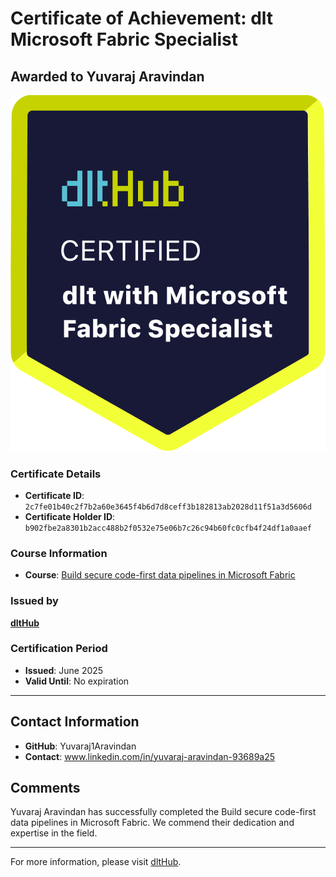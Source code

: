 
# Certificate of Achievement: dlt Microsoft Fabric Specialist

## Awarded to **Yuvaraj Aravindan**

![Course Image](../badges/dlt_microsoft_fabric_specialist_badge.png)

### Certificate Details
- **Certificate ID**: `2c7fe01b40c2f7b2a60e3645f4b6d7d8ceff3b182813ab2028d11f51a3d5606d`
- **Certificate Holder ID**: `b902fbe2a8301b2acc488b2f0532e75e06b7c26c94b60fc0cfb4f24df1a0aaef`

### Course Information
- **Course**: [Build secure code-first data pipelines in Microsoft Fabric](https://www.youtube.com/live/wca8DnKucBM)

### Issued by
[**dltHub**](https://dlthub.com/) 

### Certification Period
- **Issued**: June 2025
- **Valid Until**: No expiration

---

## Contact Information
- **GitHub**: Yuvaraj1Aravindan
- **Contact**: www.linkedin.com/in/yuvaraj-aravindan-93689a25

## Comments
Yuvaraj Aravindan has successfully completed the Build secure code-first data pipelines in Microsoft Fabric. We commend their dedication and expertise in the field.

---

For more information, please visit [dltHub](https://dlthub.com/).
    